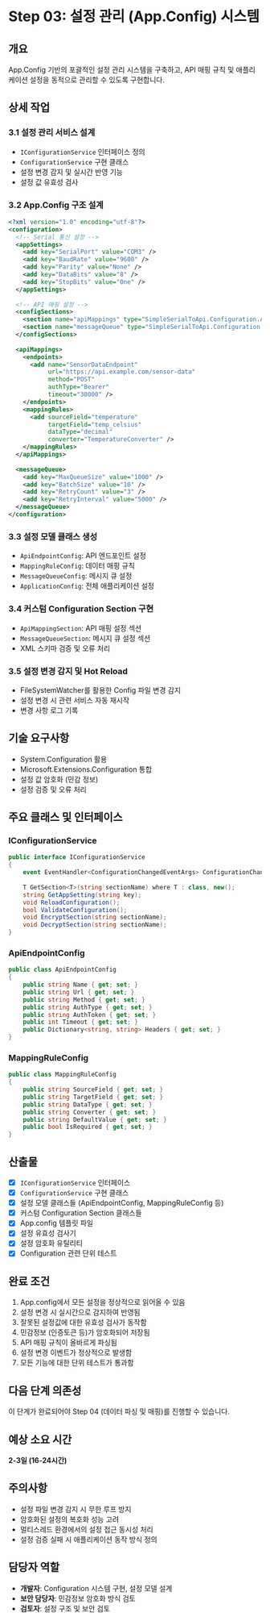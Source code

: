 # Step 03: 설정 관리 (App.Config) 시스템

## 개요
App.Config 기반의 포괄적인 설정 관리 시스템을 구축하고, API 매핑 규칙 및 애플리케이션 설정을 동적으로 관리할 수 있도록 구현합니다.

## 상세 작업

### 3.1 설정 관리 서비스 설계
- `IConfigurationService` 인터페이스 정의
- `ConfigurationService` 구현 클래스
- 설정 변경 감지 및 실시간 반영 기능
- 설정 값 유효성 검사

### 3.2 App.Config 구조 설계
```xml
<?xml version="1.0" encoding="utf-8"?>
<configuration>
  <!-- Serial 통신 설정 -->
  <appSettings>
    <add key="SerialPort" value="COM3" />
    <add key="BaudRate" value="9600" />
    <add key="Parity" value="None" />
    <add key="DataBits" value="8" />
    <add key="StopBits" value="One" />
  </appSettings>
  
  <!-- API 매핑 설정 -->
  <configSections>
    <section name="apiMappings" type="SimpleSerialToApi.Configuration.ApiMappingSection, SimpleSerialToApi" />
    <section name="messageQueue" type="SimpleSerialToApi.Configuration.MessageQueueSection, SimpleSerialToApi" />
  </configSections>
  
  <apiMappings>
    <endpoints>
      <add name="SensorDataEndpoint" 
           url="https://api.example.com/sensor-data" 
           method="POST" 
           authType="Bearer"
           timeout="30000" />
    </endpoints>
    <mappingRules>
      <add sourceField="temperature" 
           targetField="temp_celsius" 
           dataType="decimal" 
           converter="TemperatureConverter" />
    </mappingRules>
  </apiMappings>
  
  <messageQueue>
    <add key="MaxQueueSize" value="1000" />
    <add key="BatchSize" value="10" />
    <add key="RetryCount" value="3" />
    <add key="RetryInterval" value="5000" />
  </messageQueue>
</configuration>
```

### 3.3 설정 모델 클래스 생성
- `ApiEndpointConfig`: API 엔드포인트 설정
- `MappingRuleConfig`: 데이터 매핑 규칙
- `MessageQueueConfig`: 메시지 큐 설정
- `ApplicationConfig`: 전체 애플리케이션 설정

### 3.4 커스텀 Configuration Section 구현
- `ApiMappingSection`: API 매핑 설정 섹션
- `MessageQueueSection`: 메시지 큐 설정 섹션
- XML 스키마 검증 및 오류 처리

### 3.5 설정 변경 감지 및 Hot Reload
- FileSystemWatcher를 활용한 Config 파일 변경 감지
- 설정 변경 시 관련 서비스 자동 재시작
- 변경 사항 로그 기록

## 기술 요구사항
- System.Configuration 활용
- Microsoft.Extensions.Configuration 통합
- 설정 값 암호화 (민감 정보)
- 설정 검증 및 오류 처리

## 주요 클래스 및 인터페이스

### IConfigurationService
```csharp
public interface IConfigurationService
{
    event EventHandler<ConfigurationChangedEventArgs> ConfigurationChanged;
    
    T GetSection<T>(string sectionName) where T : class, new();
    string GetAppSetting(string key);
    void ReloadConfiguration();
    bool ValidateConfiguration();
    void EncryptSection(string sectionName);
    void DecryptSection(string sectionName);
}
```

### ApiEndpointConfig
```csharp
public class ApiEndpointConfig
{
    public string Name { get; set; }
    public string Url { get; set; }
    public string Method { get; set; }
    public string AuthType { get; set; }
    public string AuthToken { get; set; }
    public int Timeout { get; set; }
    public Dictionary<string, string> Headers { get; set; }
}
```

### MappingRuleConfig
```csharp
public class MappingRuleConfig
{
    public string SourceField { get; set; }
    public string TargetField { get; set; }
    public string DataType { get; set; }
    public string Converter { get; set; }
    public string DefaultValue { get; set; }
    public bool IsRequired { get; set; }
}
```

## 산출물
- [x] `IConfigurationService` 인터페이스
- [x] `ConfigurationService` 구현 클래스
- [x] 설정 모델 클래스들 (ApiEndpointConfig, MappingRuleConfig 등)
- [x] 커스텀 Configuration Section 클래스들
- [x] App.config 템플릿 파일
- [x] 설정 유효성 검사기
- [x] 설정 암호화 유틸리티
- [x] Configuration 관련 단위 테스트

## 완료 조건
1. App.config에서 모든 설정을 정상적으로 읽어올 수 있음
2. 설정 변경 시 실시간으로 감지하여 반영됨
3. 잘못된 설정값에 대한 유효성 검사가 동작함
4. 민감정보 (인증토큰 등)가 암호화되어 저장됨
5. API 매핑 규칙이 올바르게 파싱됨
6. 설정 변경 이벤트가 정상적으로 발생함
7. 모든 기능에 대한 단위 테스트가 통과함

## 다음 단계 의존성
이 단계가 완료되어야 Step 04 (데이터 파싱 및 매핑)를 진행할 수 있습니다.

## 예상 소요 시간
**2-3일 (16-24시간)**

## 주의사항
- 설정 파일 변경 감지 시 무한 루프 방지
- 암호화된 설정의 복호화 성능 고려
- 멀티스레드 환경에서의 설정 접근 동시성 처리
- 설정 검증 실패 시 애플리케이션 동작 방식 정의

## 담당자 역할
- **개발자**: Configuration 시스템 구현, 설정 모델 설계
- **보안 담당자**: 민감정보 암호화 방식 검토
- **검토자**: 설정 구조 및 보안 검토